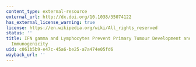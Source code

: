 ```yaml
---
content_type: external-resource
external_url: http://dx.doi.org/10.1038/35074122
has_external_license_warning: true
license: https://en.wikipedia.org/wiki/All_rights_reserved
status: ''
title: IFN gamma and Lymphocytes Prevent Primary Tumour Development and Shape Tumour
  Immunogenicity
uid: c061b5b9-e47c-45a6-be25-a7a474e05fd6
wayback_url: ''
---
```

